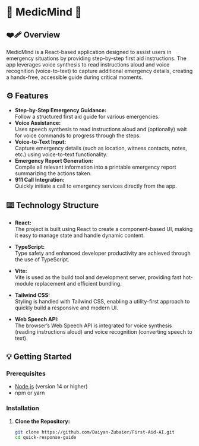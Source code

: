 # 🧠 MedicMind 🧠

## ❤️‍🩹 Overview

MedicMind is a React-based application designed to assist users in emergency situations by providing step-by-step first aid instructions. The app leverages voice synthesis to read instructions aloud and voice recognition (voice-to-text) to capture additional emergency details, creating a hands-free, accessible guide during critical moments.

## ⚙️ Features

- **Step-by-Step Emergency Guidance:**  
  Follow a structured first aid guide for various emergencies.
- **Voice Assistance:**  
  Uses speech synthesis to read instructions aloud and (optionally) wait for voice commands to progress through the steps.
- **Voice-to-Text Input:**  
  Capture emergency details (such as location, witness contacts, notes, etc.) using voice-to-text functionality.
- **Emergency Report Generation:**  
  Compile all relevant information into a printable emergency report summarizing the actions taken.
- **911 Call Integration:**  
  Quickly initiate a call to emergency services directly from the app.

## ⌨️ Technology Structure

- **React:**  
  The project is built using React to create a component-based UI, making it easy to manage state and handle dynamic content.

- **TypeScript:**  
  Type safety and enhanced developer productivity are achieved through the use of TypeScript.

- **Vite:**  
  Vite is used as the build tool and development server, providing fast hot-module replacement and efficient bundling.

- **Tailwind CSS:**  
  Styling is handled with Tailwind CSS, enabling a utility-first approach to quickly build a responsive and modern UI.

- **Web Speech API:**  
  The browser’s Web Speech API is integrated for voice synthesis (reading instructions aloud) and voice recognition (converting speech to text).

## 💡 Getting Started

### Prerequisites

- [Node.js](https://nodejs.org/) (version 14 or higher)
- npm or yarn

### Installation

1. **Clone the Repository:**

   ```bash
   git clone https://github.com/Daiyan-Zubaier/First-Aid-AI.git
   cd quick-response-guide
